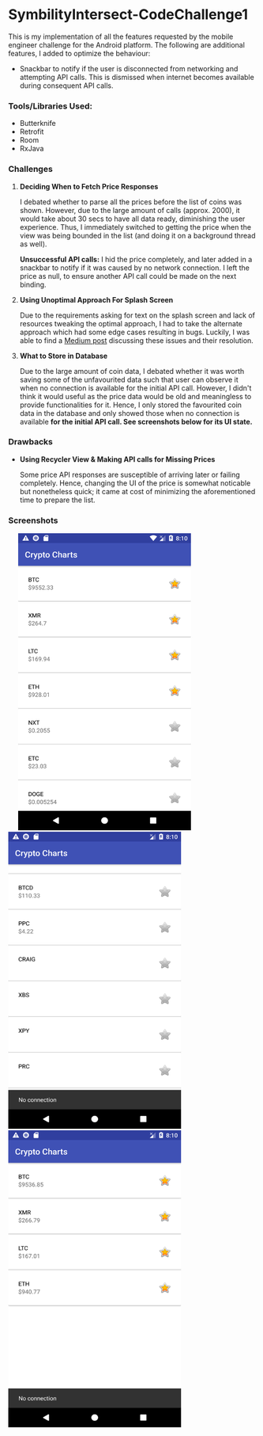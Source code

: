 # SymbilityIntersect-CodeChallenge1

<p>This is my implementation of all the features requested by the mobile engineer challenge for the Android platform. The following are additional features, I added to optimize the behaviour:
<ul>
    <li>Snackbar to notify if the user is disconnected from networking and attempting API calls. This is dismissed when internet becomes available during consequent API calls.</li>
</ul>
</p>

<h3>Tools/Libraries Used:</h3>
<ul>
  <li>Butterknife</li>
  <li>Retrofit</li>
  <li>Room</li>
  <li>RxJava</li>
</ul>

<h3>Challenges</h3>
<ol>
  <li> 
    <b>Deciding When to Fetch Price Responses</b>
    <p>I debated whether to parse all the prices before the list of coins was shown. However, due to the large amount of calls (approx. 2000), it would take about 30 secs to have all data ready, diminishing the user experience. Thus, I immediately switched to getting the price when the view was being bounded in the list (and doing it on a background thread as well).</p>
    <p> <b>Unsuccessful API calls:</b>
      I hid the price completely, and later added in a snackbar to notify if it was caused by no network connection. I left the price as null, to ensure another API call could be made on the next binding.</a>
    </p>
  </li>
  <li>
    <b>Using Unoptimal Approach For Splash Screen</b>
    <p>Due to the requirements asking for text on the splash screen and lack of resources tweaking the optimal approach, I had to take the alternate approach which had some edge cases resulting in bugs. Luckily, I was able to find a <a href="https://medium.com/@AkhilDad/splash-screens-usability-and-common-bug-71c6bea33f20">Medium post<a> discussing these issues and their resolution.</p>
  </li>
  <li>
    <b>What to Store in Database</b>
    <p>Due to the large amount of coin data, I debated whether it was worth saving some of the unfavourited data such that user can observe it when no connection is available for the initial API call. However, I didn't think it would useful as the price data would be old and meaningless to provide functionalities for it. Hence, I only stored the favourited coin data in the database and only showed those when no connection is available <b>for the initial API call. See screenshots below for its UI state.</b>
    </p>
  </li>
</ol>

<h3>Drawbacks</h3>
<ul>
  <li> 
    <b>Using Recycler View & Making API calls for Missing Prices</b>
    <p>Some price API responses are susceptible of arriving later or failing completely. Hence, changing the UI of the price is somewhat noticable but nonetheless quick; it came at cost of minimizing the aforementioned time to prepare the list.</p>
  </li>
</ul> 

<h3>Screenshots</h3>
<div display="inline-block">
  <img src="screenshots/optimalRecyclerViewState.png" width="350" height="600" hspace="20">
  <img src="screenshots/noConnectionRecyclerViewState.png" width="350" height="600">
  <img src="screenshots/mainAPIcallfailedDB.png" width="350" height="600">
</div>
